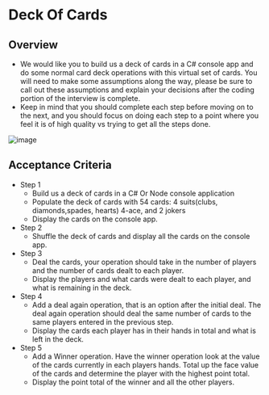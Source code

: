 # Deck Of Cards 

## Overview
- We would like you to build us a deck of cards in a C# console app and do some normal card deck operations with this virtual set of cards. You will need to make some assumptions along the way, please be sure to call out these assumptions and explain your decisions after the coding portion of the interview is complete.
- Keep in mind that you should complete each step before moving on to the next, and you should focus on doing each step to a point where you feel it is of high quality vs trying to get all the steps done.

![image](https://github.com/rahul-jha-official/Projects/assets/138975150/7bdae201-8d0e-4a89-9300-c5e2adc21eae)

## Acceptance Criteria

- Step 1 
  - Build us a deck of cards in a C# Or Node console application 
  - Populate the deck of cards with 54 cards: 4 suits(clubs, diamonds,spades, hearts) 4-ace, and 2 jokers 
  - Display the cards on the console app.
- Step 2 
  - Shuffle the deck of cards and display all the cards on the console app.
- Step 3 
  - Deal the cards, your operation should take in the number of players and the number of cards dealt to each player. 
  - Display the players and what cards were dealt to each player, and what is remaining in the deck. 
- Step 4 
  - Add a deal again operation, that is an option after the initial deal. The deal again operation should deal the same number of cards to the same players entered in the previous step. 
  - Display the cards each player has in their hands in total and what is left in the deck. 
- Step 5 
  - Add a Winner operation. Have the winner operation look at the value of the cards currently in each players hands. Total up the face value of the cards and determine the player with the highest point total. 
  - Display the point total of the winner and all the other players. 
